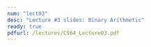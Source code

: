 ```yaml
---
num: "lect03"
desc: "Lecture #3 slides: Binary Arithmetic"
ready: true
pdfurl: /lectures/CS64_Lecture03.pdf
---
```



